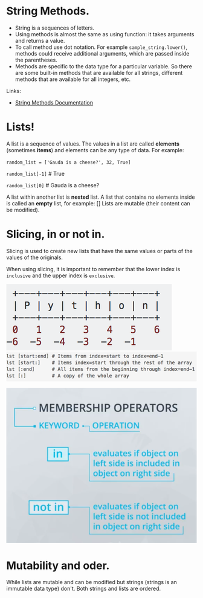 # String Methods.

* String is a sequences of letters.
* Using methods is almost the same as using function: it takes arguments and returns a value. 
* To call method use dot notation. For example `sample_string.lower()`, methods could receive additional arguments, which are passed inside the parentheses.
* Methods are specific to the data type for a particular variable. So there are some built-in methods that are available for all strings, different methods that are available for all integers, etc.

Links:

* [String Methods Documentation](https://docs.python.org/3/library/stdtypes.html#string-methods)

# Lists!

A list is a sequence of values. The values in a list are called **elements** (sometimes **items**) and elements can be any type of data. For example:

`random_list = ['Gauda is a cheese?', 32, True]`

`random_list[-1]`  # True

`random_list[0]`  # Gauda is a cheese?

A list within another list is **nested** list. A list that contains no elements inside is called an **empty** list, for example: []
Lists are mutable (their content can be modified).

# Slicing, in or not in.

Slicing is used to create new lists that have the same values or parts of the values of the originals.

When using slicing, it is important to remember that the lower index is `inclusive` and the upper index is 
`exclusive`. 

![Slicing](slicing.png)
![Slicing start](slicing_start.png)

![Membership operators](membership_operators.png)

# Mutability and oder.

While lists are mutable and can be modified but strings (strings is an immutable data type) don't. Both strings and lists are ordered. 